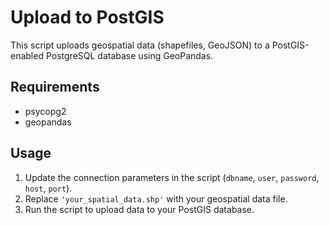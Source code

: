 # Upload to PostGIS

This script uploads geospatial data (shapefiles, GeoJSON) to a PostGIS-enabled PostgreSQL database using GeoPandas.

## Requirements

- psycopg2
- geopandas

## Usage

1. Update the connection parameters in the script (`dbname`, `user`, `password`, `host`, `port`).
2. Replace `'your_spatial_data.shp'` with your geospatial data file.
3. Run the script to upload data to your PostGIS database.
